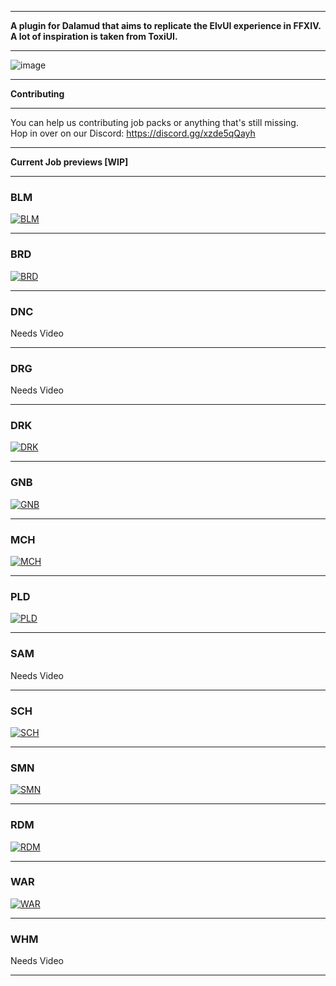 ***
**A plugin for Dalamud that aims to replicate the ElvUI experience in FFXIV. A lot of inspiration is taken from ToxiUI.**  
***

![image](https://i.imgur.com/AmbyNFD.png)
***

**Contributing**
***

You can help us contributing job packs or anything that's still missing.  
Hop in over on our Discord: https://discord.gg/xzde5qQayh  
***

**Current Job previews [WIP]**
***

### BLM

[![BLM](https://img.youtube.com/vi/7_k_wDY3OK8/0.jpg)](https://www.youtube.com/watch?v=7_k_wDY3OK8 "DelvUI BLM")

***

### BRD

[![BRD](https://img.youtube.com/vi/bnwpUAuPWuc/0.jpg)](https://www.youtube.com/watch?v=bnwpUAuPWuc "DelvUI BRD")

***

### DNC

Needs Video

***

### DRG

Needs Video

***

### DRK

[![DRK](https://img.youtube.com/vi/nb6ivlkG2P4/0.jpg)](https://youtube.com/watch?v=nb6ivlkG2P4 "DelvUI DRK")

***

### GNB

[![GNB](https://img.youtube.com/vi/IJITUgYU32U/0.jpg)](https://www.youtube.com/watch?v=IJITUgYU32U "DelvUI GNB")

***

### MCH

[![MCH](https://img.youtube.com/vi/LfqFgIPI9PM/0.jpg)](https://www.youtube.com/watch?v=LfqFgIPI9PM "DelvUI MCH")

***

### PLD

[![PLD](https://img.youtube.com/vi/m6mXp86JIy4/0.jpg)](https://www.youtube.com/watch?v=m6mXp86JIy4 "DelvUI PLD")

***

### SAM

Needs Video

***

### SCH

[![SCH](https://img.youtube.com/vi/bZ_5_dgdiZc/0.jpg)](https://www.youtube.com/watch?v=bZ_5_dgdiZc "DelvUI SCH")

***

### SMN

[![SMN](https://img.youtube.com/vi/AvMa03LL4AI/0.jpg)](https://www.youtube.com/watch?v=AvMa03LL4AI "DelvUI SMN")

***

### RDM

[![RDM](https://img.youtube.com/vi/C2Dus-LuZHc/0.jpg)](https://www.youtube.com/watch?v=C2Dus-LuZHc "DelvUI RDM")

***

### WAR

[![WAR](https://img.youtube.com/vi/zelBywyAC0Y/0.jpg)](https://www.youtube.com/watch?v=zelBywyAC0Y "DelvUI WAR")

***

### WHM

Needs Video

***